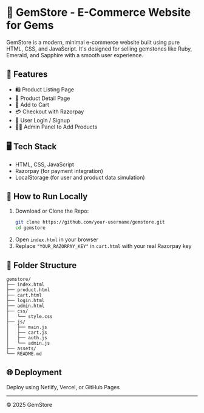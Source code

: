 # 💎 GemStore - E-Commerce Website for Gems

GemStore is a modern, minimal e-commerce website built using pure HTML, CSS, and JavaScript. It's designed for selling gemstones like Ruby, Emerald, and Sapphire with a smooth user experience.

## 🔧 Features
- 🛍️ Product Listing Page
- 📄 Product Detail Page
- 🛒 Add to Cart
- 💳 Checkout with Razorpay
- 🔐 User Login / Signup
- 🧑‍💼 Admin Panel to Add Products

## 🖥️ Tech Stack
- HTML, CSS, JavaScript
- Razorpay (for payment integration)
- LocalStorage (for user and product data simulation)

## 🚀 How to Run Locally
1. Download or Clone the Repo:
   ```bash
   git clone https://github.com/your-username/gemstore.git
   cd gemstore
   ```
2. Open `index.html` in your browser  
3. Replace `"YOUR_RAZORPAY_KEY"` in `cart.html` with your real Razorpay key

## 📂 Folder Structure
```
gemstore/
├── index.html
├── product.html
├── cart.html
├── login.html
├── admin.html
├── css/
│   └── style.css
├── js/
│   ├── main.js
│   ├── cart.js
│   ├── auth.js
│   └── admin.js
├── assets/
└── README.md
```

## 🌐 Deployment
Deploy using Netlify, Vercel, or GitHub Pages

---
© 2025 GemStore
